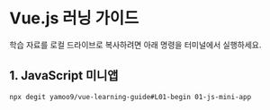 # Vue.js 러닝 가이드

학습 자료를 로컬 드라이브로 복사하려면 아래 명령을 터미널에서 실행하세요.

## 1. JavaScript 미니앱

```sh
npx degit yamoo9/vue-learning-guide#L01-begin 01-js-mini-app
```
